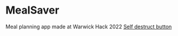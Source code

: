 # MealSaver
Meal planning app made at Warwick Hack 2022
[Self destruct button](https://www.youtube.com/watch?v=fabiBsQWDTY&list=PLzJ2D8f51wW-H40q3dMB0evI7iJ0dmRdT)

